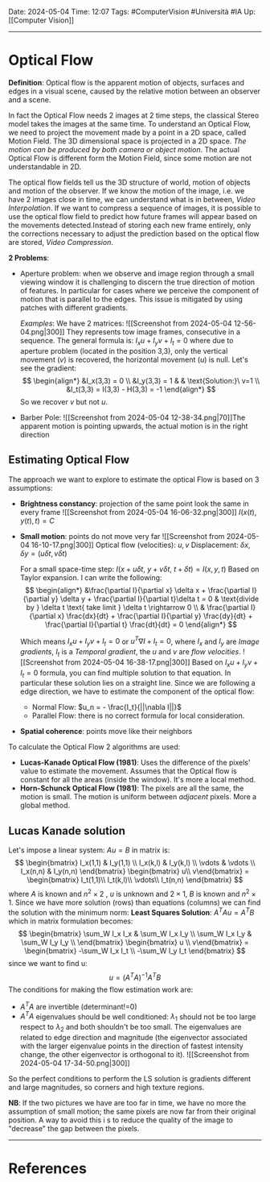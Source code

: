 Date: 2024-05-04
Time: 12:07
Tags: #ComputerVision #Università #IA
Up: [[Computer Vision]]

---
# Optical Flow

**Definition**:
Optical flow is the apparent motion of objects, surfaces and edges in a visual scene, caused by the relative motion between an observer and a scene.

In fact the Optical Flow needs 2 images at 2 time steps, the classical Stereo model takes the images at the same time. To understand an Optical Flow, we need to project the movement made by a point in a 2D space, called Motion Field. The 3D dimensional space is projected in a 2D space. *The motion can be produced by both camera or object motion*. The actual Optical Flow is different form the Motion Field, since some motion are not understandable in 2D.

The optical flow fields tell us the 3D structure of world, motion of objects and motion of the observer. If we know the motion of the image, i.e. we have 2 images close in time, we can understand what is in between, *Video Interpolation*. If we want to compress a sequence of images, it is possible to use the optical flow field to predict how future frames will appear based on the movements detected.Instead of storing each new frame entirely, only the corrections necessary to adjust the prediction based on the optical flow are stored, *Video Compression*.

**2 Problems**:
- Aperture problem: 
  when we observe and image region through a small viewing window it is challenging to discern the true direction of motion of features. In particular for cases where we perceive the component of motion that is parallel to the edges.
  This issue is mitigated by using patches with different gradients.
  
  *Examples*:
  We have 2 matrices: 
  ![[Screenshot from 2024-05-04 12-56-04.png|300]]
  They represents tow image frames, consecutive in a sequence. The general formula is:
  $I_xu+I_yv+I_t=0$ where due to aperture problem (located in the position 3,3), only the vertical movement ($v$) is recovered, the horizontal movement ($u$) is null. Let's see the gradient:
  $$
  \begin{align*}
  &I_x(3,3) = 0 \\
  &I_y(3,3) = 1 & & \text{Solution:}\ v=1 \\
  &I_t(3,3) = I(3,3) - H(3,3) = -1
  \end{align*} 
  $$
  So we recover $v$ but not $u$.
  
- Barber Pole: ![[Screenshot from 2024-05-04 12-38-34.png|70]]The apparent motion is pointing upwards, the actual motion is in the right direction

## Estimating Optical Flow
The approach we want to explore to estimate the optical Flow is based on 3 assumptions:
- **Brightness constancy**: projection of the same point look the same in every frame
  ![[Screenshot from 2024-05-04 16-06-32.png|300]] 
  $I(x(t), y(t), t) = C$

- **Small motion**: points do not move very far
  ![[Screenshot from 2024-05-04 16-10-17.png|300]] 
  Optical flow (velocities): $u,v$
  Displacement: $\delta x, \delta y = (u\delta t, v\delta t)$
  
  For a small space-time step: $I(x + u\delta t,\ y + v \delta t,\ t + \delta t) = I (x, y, t)$ Based on Taylor expansion. I can write the following:
  $$
  \begin{align*}
  &\frac{\partial I}{\partial x} \delta x + \frac{\partial I}{\partial y} \delta y + \frac{\partial I}{\partial t}\delta t = 0 & \text{divide by } \delta t \text{ take limit } \delta t \rightarrow 0 \\
  & \frac{\partial I}{\partial x} \frac{dx}{dt} + \frac{\partial I}{\partial y} \frac{dy}{dt} + \frac{\partial I}{\partial t} \frac{dt}{dt} = 0
  \end{align*}
  $$
  
  Which means $I_x u + I_y v + I_t = 0$ or $u^T \nabla I  + I_t = 0$, where $I_x$ and $I_y$ are *Image gradients*, $I_t$ is a *Temporal gradient*, the $u$ and $v$ are *flow velocities*. 
  ![[Screenshot from 2024-05-04 16-38-17.png|300]]
  Based on $I_x u + I_y v + I_t = 0$ formula, you can find multiple solution to that equation. In particular these solution lies on a straight line. Since we are following a edge direction, we have to estimate the component of the optical flow:
  - Normal Flow: $u_n = - \frac{I_t}{||\nabla I||}$
  - Parallel Flow: there is no correct formula for local consideration.
  
- **Spatial coherence**: points move like their neighbors

To calculate the Optical Flow 2 algorithms are used:
- **Lucas-Kanade Optical Flow (1981)**: Uses the difference of the pixels' value to estimate the movement. Assumes that the Optical flow is constant for all the areas (inside the window). It's more a local method.
- **Horn-Schunck Optical Flow (1981)**: The pixels are all the same, the motion is small. The motion is uniform between *adjacent* pixels. More a global method. 

## Lucas Kanade solution

Let's impose a linear system: $Au=B$ in matrix is: 
$$
\begin{bmatrix}
I_x(1,1) & I_y(1,1) \\
I_x(k,l) & I_y(k,l) \\
\vdots & \vdots \\
I_x(n,n) & I_y(n,n)
\end{bmatrix} \begin{bmatrix}
u\\ v\end{bmatrix} = \begin{bmatrix}
I_t(1,1)\\ I_t(k,l)\\ \vdots\\ I_t(n,n)
\end{bmatrix}
$$
where $A$ is known and $n^2 \times 2$ , $u$ is unknown and $2 \times 1$, $B$ is known and $n^2 \times 1$. Since we have more solution (rows) than equations (columns) we can find the solution with the minimum norm: **Least Squares Solution**: $A^T A u = A^T B$ which in matrix formulation becomes:
$$
\begin{bmatrix}
\sum_W I_x I_x & \sum_W I_x I_y \\
\sum_W I_x I_y & \sum_W I_y I_y \\
\end{bmatrix} \begin{bmatrix} u \\ v\end{bmatrix} = \begin{bmatrix}
-\sum_W I_x I_t \\
-\sum_W I_y I_t
\end{bmatrix}
$$
since we want to find u:
$$
u = (A^T A)^{-1} A^T B
$$
The conditions for making the flow estimation work are: 
- $A^T A$ are invertible (determinant!=0)
- $A^T A$ eigenvalues should be well conditioned: $\lambda_1$ should not be too large respect to $\lambda_2$ and both shouldn't be too small. The eigenvalues are related to edge direction and magnitude (the eigenvector associated with the larger eigenvalue points in the direction of fastest intensity change, the other eigenvector is orthogonal to it).
![[Screenshot from 2024-05-04 17-34-50.png|300]]

So the perfect conditions to perform the LS solution is gradients different and large magnitudes, so corners and high texture regions.

**NB**: If the two pictures we have are too far in time, we have no more the assumption of small motion; the same pixels are now far from their original position. A way to avoid this i s to reduce the quality of the image to "decrease" the gap between the pixels.


---
# References
